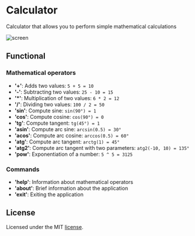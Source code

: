 # Calculator

Calculator that allows you to perform simple mathematical calculations

![screen](https://sun9-42.userapi.com/impg/YKKv3E4MonzxgtggebSy6fWCd0cTPJfNPOQxgA/EM4mlXMDuGw.jpg?size=1088x194&quality=95&sign=3093128d7a9897a9df6b17597300b0d3&type=album)

## Functional

### Mathematical operators

- **'+'**: Adds two values: `5 + 5 = 10`
- **'-'**: Subtracting two values: `25 - 10 = 15`
- **'*'**: Multiplication of two values: `6 * 2 = 12`
- **'/'**: Dividing two values: `100 / 2 = 50`
- **'sin'**: Compute sine: `sin(90°) = 1`
- **'cos'**: Compute cosine: `cos(90°) = 0`
- **'tg'**: Compute tangent: `tg(45°) = 1`
- **'asin'**: Compute arc sine: `arcsin(0.5) = 30°`
- **'acos'**: Compute arc cosine: `arccos(0.5) = 60°`
- **'atg'**: Compute arc tangent: `arctg(1) = 45°`
- **'atg2'**: Compute arc tangent with two parameters: `atg2(-10, 10) = 135°`
- **'pow'**: Exponentiation of a number: `5 ^ 5 = 3125`

### Commands

- **'help'**: Information about mathematical operators
- **'about'**: Brief information about the application
- **'exit'**: Exiting the application

## License

Licensed under the MIT [license](license).

